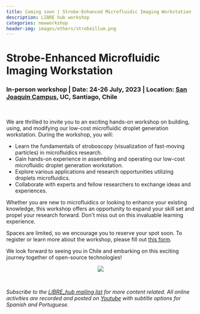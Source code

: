 ```yaml
---
title: Coming soon | Strobe-Enhanced Microfluidic Imaging Workstation
description: LIBRE hub workshop
categories: newworkshop
header-img: images/others/strobeillum.png
---
```


# Strobe-Enhanced Microfluidic Imaging Workstation

### In-person workshop | Date: 24-26 July, 2023 | Location: [San Joaquin Campus](https://www.uc.cl/universidad/nuestros-campus/san-joaquin/), UC, Santiago, Chile

<br>

We are thrilled to invite you to an exciting hands-on workshop on building, using, and modifying our low-cost microfluidic droplet generation workstation. During the workshop, you will:
- Learn the fundamentals of stroboscopy (visualization of fast-moving particles) in microfluidics research.
- Gain hands-on experience in assembling and operating our low-cost microfluidic droplet generation workstation.
- Explore various applications and research opportunities utilizing droplets microfluidics.
- Collaborate with experts and fellow researchers to exchange ideas and experiences.

Whether you are new to microfluidics or looking to enhance your existing knowledge, this workshop offers an opportunity to expand your skill set and propel your research forward. Don't miss out on this invaluable learning experience.

Spaces are limited, so we encourage you to reserve your spot soon. To register or learn more about the workshop, please fill out [this form](https://tinyurl.com/microfluidics-librehub).

We look forward to seeing you in Chile and embarking on this exciting journey together of open-source technologies!

<p align="center">
<a href="https://tinyurl.com/microfluidics-librehub" target="_blank"><img src="{{site.baseurl}}/images/others/strobeillum.png"></a>
</p>

<br>

*Subscribe to the [LIBRE_hub mailing list](https://mailchi.mp/2efa11be3d6b/libre_hub) for more content related. All online activities are recorded and posted on [Youtube](https://www.youtube.com/channel/UCKaffupDA8KKrDE0rd668Xw) with subtitle options for Spanish and Portuguese.*
